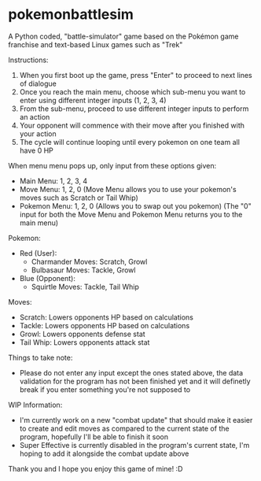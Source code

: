 # pokemonbattlesim
A Python coded, "battle-simulator" game based on the Pokémon game franchise and text-based Linux games such as "Trek"

Instructions:

1. When you first boot up the game, press "Enter" to proceed to next lines of dialogue
2. Once you reach the main menu, choose which sub-menu you want to enter using different integer inputs (1, 2, 3, 4)
3. From the sub-menu, proceed to use different integer inputs to perform an action
4. Your opponent will commence with their move after you finished with your action
5. The cycle will continue looping until every pokemon on one team all have 0 HP

When menu menu pops up, only input from these options given:
- Main Menu: 1, 2, 3, 4
- Move Menu: 1, 2, 0
  (Move Menu allows you to use your pokemon's moves such as Scratch or Tail Whip)
- Pokemon Menu: 1, 2, 0
  (Allows you to swap out you pokemon)
(The "0" input for both the Move Menu and Pokemon Menu returns you to the main menu)


Pokemon:
- Red (User):
  - Charmander
    Moves: Scratch, Growl
  - Bulbasaur
    Moves: Tackle, Growl
- Blue (Opponent):
  - Squirtle
    Moves: Tackle, Tail Whip

Moves:
- Scratch: Lowers opponents HP based on calculations
- Tackle: Lowers opponents HP based on calculations
- Growl: Lowers opponents defense stat
- Tail Whip: Lowers opponents attack stat

Things to take note:
- Please do not enter any input except the ones stated above, the data validation for the program has not been finished yet and it will definetly break if you enter something you're not supposed to

WIP Information:
- I'm currently work on a new "combat update" that should make it easier to create and edit moves as compared to the current state of the program, hopefully I'll be able to finish it soon
- Super Effective is currently disabled in the program's current state, I'm hoping to add it alongside the combat update above

Thank you and I hope you enjoy this game of mine! :D
